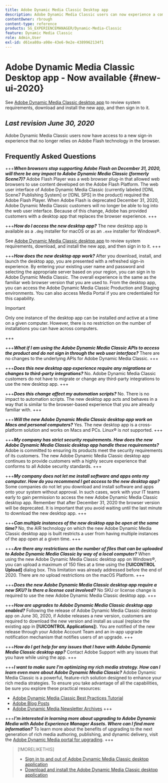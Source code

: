 ```yaml
---
title: Adobe Dynamic Media Classic Desktop app
description: Adobe Dynamic Media Classic users can now experience a complete refresh of the user interface. The experience delivers an updated sign-in with links to valuable resources, plus this update no longer relies on Adobe Flash technology in the browser.
contentOwner: rbrough
content-type: reference
products: SG_EXPERIENCEMANAGER/Dynamic-Media-Classic
feature: Dynamic Media Classic
role: Admin,User
exl-id: d61ea80a-a98e-43e6-9e2e-4389962134f1
---
```

# Adobe Dynamic Media Classic Desktop app - Now available {#new-ui-2020}

See [Adobe Dynamic Media Classic desktop app](/help/using/dynamic-media-classic-desktop-app.md) to review system requirements, download and install the new app, and then sign in to it.

## _Last revision June 30, 2020_

Adobe Dynamic Media Classic users now have access to a new sign-in experience that no longer relies on Adobe Flash technology in the browser.

## Frequently Asked Questions

+++**_When browsers stop supporting Adobe Flash on December 31, 2020, will there be any impact to Adobe Dynamic Media Classic (formerly Scene7)?_**
Adobe Flash Player was a web browser plug-in that allowed web browsers to use content developed on the Adobe Flash Platform. The web user interface of Adobe Dynamic Media Classic (currently labeled [!DNL Scene7 Publishing System] or [!DNL SPS] in the product) required the Adobe Flash Player. When Adobe Flash is deprecated December 31, 2020, Adobe Dynamic Media Classic customers will no longer be able to log into the web user interface. Because of this change, Adobe has provided customers with a desktop app that replaces the browser experience.
+++

+++**_How do I access the new desktop app?_**
The new desktop app is available as a `.dmg` installer for macOS or as an `.exe` installer for Windows&reg;.

See [Adobe Dynamic Media Classic desktop app](/help/using/dynamic-media-classic-desktop-app.md) to review system requirements, download, and install the new app, and then sign in to it.
+++

<!-- NEWSLETTER IS DEAD The download links are also available by way of the [Adobe Dynamic Media Classic newsletter subscription page.](https://www.adobe.com/subscription/dynamic-media-newsletter.html) -->

+++**_How does the new desktop app work?_**
After you download, install, and launch the desktop app, you are presented with a refreshed sign-in experience. By entering your existing user name and password and selecting the appropriate server based on your region, you can sign in to Adobe Dynamic Media Classic. The overall experience is the same as the familiar web browser version that you are used to. From the desktop app, you can access the Adobe Dynamic Media Classic Production and Staging environments. You can also access Media Portal if you are credentialed for this capability.

>[!IMPORTANT]
>
>Only one instance of the desktop app can be installed *and* active at a time on a given computer. However, there is no restriction on the number of installations you can have across computers.

+++

+++**_What if I am using the Adobe Dynamic Media Classic APIs to access the product and do not sign in through the web user interface?_**
There are no changes to the underlying APIs for Adobe Dynamic Media Classic.
+++

+++**_Does this new desktop app experience require any migrations or changes to third-party integrations?_**
No. Adobe Dynamic Media Classic customers do not have to migrate or change any third-party integrations to use the new desktop app.
+++

+++**_Does this change affect my automation scripts?_**
No. There is no impact to automation scripts. The new desktop app acts and behaves in a way that is similar to the browser-based experience that you are already familiar with.
+++

+++**_Will the new Adobe Dynamic Media Classic desktop app work on Macs and personal computers?_**
Yes. The new desktop app is a cross-platform solution and works on Macs and PCs. Linux&reg; is *not* supported.
+++

+++**_My company has strict security requirements. How does the new Adobe Dynamic Media Classic desktop app handle these requirements?_**
Adobe is committed to ensuring its products meet the security requirements of its customers. The new Adobe Dynamic Media Classic desktop app continues to provide customers with a highly secure experience that conforms to all Adobe security standards.
+++

+++**_My company does not let me install software and apps onto my computer. How do you recommend I get access to the new desktop app?_**
Some companies do not let you download and install software and apps onto your system without approval. In such cases, work with your IT teams early to gain permission to access the new Adobe Dynamic Media Classic desktop app. Remember that after December 31, 2020 the browser version will be deprecated. It is important that you avoid waiting until the last minute to download the new desktop app.
+++

+++**_Can multiple instances of the new desktop app be open at the same time?_**
No, the AIR technology on which the new Adobe Dynamic Media Classic desktop app is built restricts a user from having multiple instances of the app open at a given time.
+++

+++**_Are there any restrictions on the number of files that can be uploaded to Adobe Dynamic Media Classic by way of a local computer?_**
When using the new Adobe Dynamic Media Classic desktop app on Windows&reg;, you can upload a maximum of 150 files at a time using the **[!UICONTROL Upload]** dialog box. This limitation was already addressed before the end of 2020. There are *no* upload restrictions on the macOS Platform.
+++

+++**_Does the new Adobe Dynamic Media Classic desktop app require a new SKU? Is there a license cost involved?_**
No SKU or license change is required to use the new Adobe Dynamic Media Classic desktop app.
+++

+++**_How are upgrades to Adobe Dynamic Media Classic desktop app enabled?_**
Following the release of Adobe Dynamic Media Classic desktop app on June 30, 2020, if Adobe releases a new version, customers are required to download the new version and install as usual (replace the existing app in **[!UICONTROL Applications]**). You are notified of the new release through your Adobe Account Team and an in-app upgrade notification mechanism that notifies users of an upgrade.
+++

+++**_How do I get help for any issues that I have with Adobe Dynamic Media Classic desktop app?_**
Contact Adobe Support with any issues that you have while using the app.
+++

+++**_I want to make sure I'm optimizing my rich media strategy. How can I learn even more about Adobe Dynamic Media Classic?_** 
Adobe Dynamic Media Classic is a powerful, feature-rich solution designed to enhance your rich media strategies. To ensure you take advantage of all the capabilities, be sure you explore these practical resources:

* [Adobe Dynamic Media Classic Best Practices Tutorial](https://experienceleague.adobe.com/docs/experience-manager-learn/dynamic-media-classic-tutorial/overview.html)
* [Adobe Blog Posts](https://blog.adobe.com/)<!-- (https://blog.adobe.com/tag/dynamic-media/) -->
* [Adobe Dynamic Media Newsletter Archives](https://experienceleague.adobe.com/docs/dynamic-media-classic/using/dynamic-media-newsletter.html)
+++

<!-- HIDDEN AUGUST 2, 2021 BECAUSE THE NEWSLETTER WAS DISCONTINUED Plus, [subscribe to the Dynamic Media newsletter](https://www.adobe.com/subscription/dynamic-media-newsletter.html) to stay current on the latest news, information, training opportunities, powerful features available to you such as [Smart Imaging](https://experienceleague.adobe.com/docs/experience-manager-65/assets/dynamic/imaging-faq.html#dynamic), and the complementary audit program. -->

+++**_I'm interested in learning more about upgrading to Adobe Dynamic Media with Adobe Experience Manager Assets. Where can I find more information?_**
To learn more about the benefits of upgrading to the next generation of rich media authoring, publishing, and dynamic delivery, visit the [Adobe Dynamic Media portal for upgrading](https://exploreadobe.com/dynamic-media-upgrade/).
+++

>[!MORELIKETHIS]
>
>* [Sign in to and out of Adobe Dynamic Media Classic desktop application](/help/using/signing-out.md)
>* [Download and install the Adobe Dynamic Media Classic desktop application](/help/using/dynamic-media-classic-desktop-app.md)

<!-- SAVE - OLD LINK TO BEST PRACTICES GUIDE IN PDF https://www.adobe.com/content/dam/www/us/en/marketing/experience-manager-assets/dynamic-media/adobe-dynamic-media-classic-best-practices-guide.pdf -->